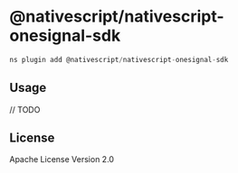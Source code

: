 # @nativescript/nativescript-onesignal-sdk

```javascript
ns plugin add @nativescript/nativescript-onesignal-sdk
```

## Usage

// TODO

## License

Apache License Version 2.0
